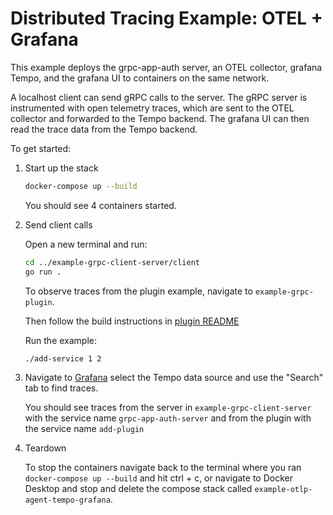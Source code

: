 # Distributed Tracing Example: OTEL + Grafana

This example deploys the grpc-app-auth server, an OTEL collector, grafana Tempo, and the grafana UI to containers on the same network.

A localhost client can send gRPC calls to the server. The gRPC server is instrumented with open telemetry traces, which are sent to the OTEL collector and forwarded to the Tempo backend. The grafana UI can then read the trace data from the Tempo backend. 

To get started:

1. Start up the stack
    ```bash
    docker-compose up --build
    ```

    You should see 4 containers started.

2. Send client calls

    Open a new terminal and run:

    ```bash
    cd ../example-grpc-client-server/client
    go run .
    ```

    To observe traces from the plugin example, navigate to `example-grpc-plugin`.

    Then follow the build instructions in [plugin README](../example-grpc-plugin/README.md)

    Run the example:
    ```bash
    ./add-service 1 2
    ```

3. Navigate to [Grafana](http://localhost:3000/explore) select the Tempo data source and use the "Search" tab to find traces.

    You should see traces from the server in `example-grpc-client-server` with the service name `grpc-app-auth-server` and from the plugin with the service name `add-plugin`

4. Teardown

    To stop the containers navigate back to the terminal where you ran `docker-compose up --build` and hit ctrl + c, or navigate to Docker Desktop and stop and delete the compose stack called `example-otlp-agent-tempo-grafana`.